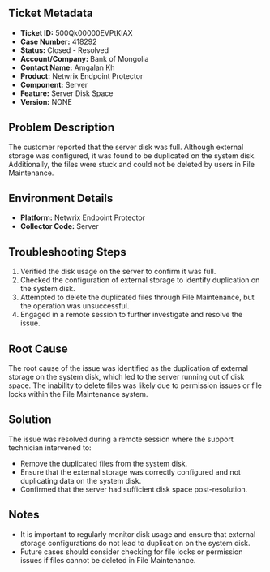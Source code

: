 ## Ticket Metadata
- **Ticket ID:** 500Qk00000EVPtKIAX
- **Case Number:** 418292
- **Status:** Closed - Resolved
- **Account/Company:** Bank of Mongolia
- **Contact Name:** Amgalan Kh
- **Product:** Netwrix Endpoint Protector
- **Component:** Server
- **Feature:** Server Disk Space
- **Version:** NONE

## Problem Description
The customer reported that the server disk was full. Although external storage was configured, it was found to be duplicated on the system disk. Additionally, the files were stuck and could not be deleted by users in File Maintenance.

## Environment Details
- **Platform:** Netwrix Endpoint Protector
- **Collector Code:** Server

## Troubleshooting Steps
1. Verified the disk usage on the server to confirm it was full.
2. Checked the configuration of external storage to identify duplication on the system disk.
3. Attempted to delete the duplicated files through File Maintenance, but the operation was unsuccessful.
4. Engaged in a remote session to further investigate and resolve the issue.

## Root Cause
The root cause of the issue was identified as the duplication of external storage on the system disk, which led to the server running out of disk space. The inability to delete files was likely due to permission issues or file locks within the File Maintenance system.

## Solution
The issue was resolved during a remote session where the support technician intervened to:
- Remove the duplicated files from the system disk.
- Ensure that the external storage was correctly configured and not duplicating data on the system disk.
- Confirmed that the server had sufficient disk space post-resolution.

## Notes
- It is important to regularly monitor disk usage and ensure that external storage configurations do not lead to duplication on the system disk.
- Future cases should consider checking for file locks or permission issues if files cannot be deleted in File Maintenance.